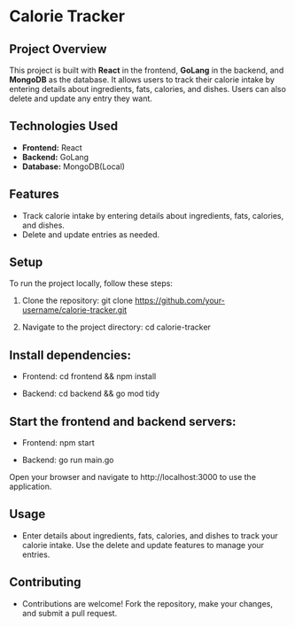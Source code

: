 # Calorie Tracker

## Project Overview
This project is built with **React** in the frontend, **GoLang** in the backend, and **MongoDB** as the database. It allows users to track their calorie intake by entering details about ingredients, fats, calories, and dishes. Users can also delete and update any entry they want.

## Technologies Used
- **Frontend:** React
- **Backend:** GoLang
- **Database:** MongoDB(Local)


## Features

- Track calorie intake by entering details about ingredients, fats, calories, and dishes.
- Delete and update entries as needed.

## Setup

To run the project locally, follow these steps:

1. Clone the repository: git clone https://github.com/your-username/calorie-tracker.git

2. Navigate to the project directory: cd calorie-tracker

## Install dependencies:

- Frontend: cd frontend && npm install

- Backend: cd backend && go mod tidy

## Start the frontend and backend servers:

- Frontend: npm start

- Backend: go run main.go

Open your browser and navigate to http://localhost:3000 to use the application.

## Usage

- Enter details about ingredients, fats, calories, and dishes to track your calorie intake.
Use the delete and update features to manage your entries.

## Contributing

- Contributions are welcome! Fork the repository, make your changes, and submit a pull request.
